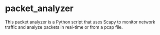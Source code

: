 # packet_analyzer
This packet analyzer is a Python script that uses Scapy to monitor network traffic and analyze packets in real-time or from a pcap file.
